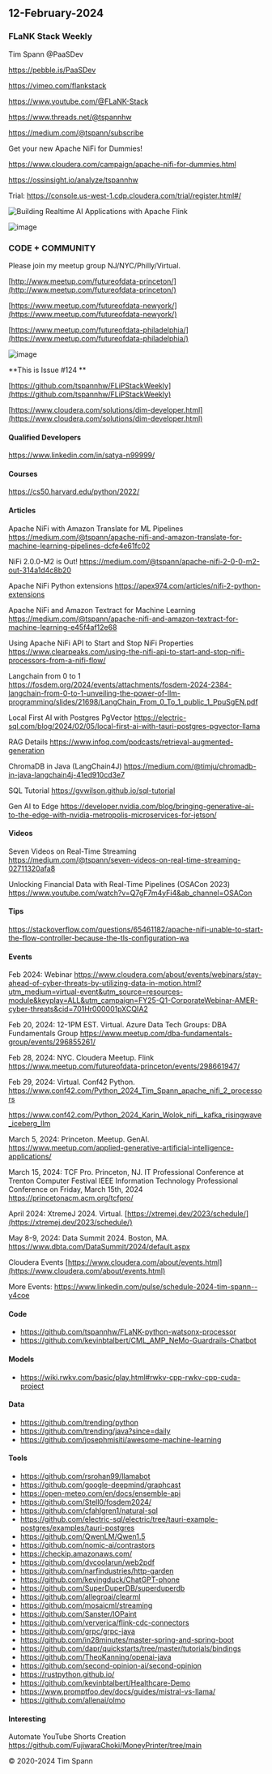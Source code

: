 ## 12-February-2024



### FLaNK Stack Weekly


Tim Spann @PaaSDev

https://pebble.is/PaaSDev

https://vimeo.com/flankstack

https://www.youtube.com/@FLaNK-Stack

https://www.threads.net/@tspannhw

https://medium.com/@tspann/subscribe

Get your new Apache NiFi for Dummies!

https://www.cloudera.com/campaign/apache-nifi-for-dummies.html

https://ossinsight.io/analyze/tspannhw

Trial: https://console.us-west-1.cdp.cloudera.com/trial/register.html#/

![Building Realtime AI Applications with Apache Flink](https://github.com/tspannhw/FLiPStackWeekly/assets/18673814/98d10d79-c316-4f84-b51f-b4c0eb6128b8)

![image](https://github.com/tspannhw/FLiPStackWeekly/assets/18673814/1f34b3f7-bde3-4625-b5da-280dc344fbc7)


### CODE + COMMUNITY

Please join my meetup group NJ/NYC/Philly/Virtual. 

[http://www.meetup.com/futureofdata-princeton/](http://www.meetup.com/futureofdata-princeton/)

[https://www.meetup.com/futureofdata-newyork/](https://www.meetup.com/futureofdata-newyork/)

[https://www.meetup.com/futureofdata-philadelphia/](https://www.meetup.com/futureofdata-philadelphia/)

![image](https://github.com/tspannhw/FLiPStackWeekly/assets/18673814/5a9ed187-64a4-48db-b3aa-acbc8828e893)

**This is Issue #124 **



[https://github.com/tspannhw/FLiPStackWeekly](https://github.com/tspannhw/FLiPStackWeekly)

[https://www.cloudera.com/solutions/dim-developer.html](https://www.cloudera.com/solutions/dim-developer.html)


#### Qualified Developers

https://www.linkedin.com/in/satya-n99999/

#### Courses

https://cs50.harvard.edu/python/2022/


#### Articles


Apache NiFi with Amazon Translate for ML Pipelines 
https://medium.com/@tspann/apache-nifi-and-amazon-translate-for-machine-learning-pipelines-dcfe4e61fc02

NiFi 2.0.0-M2 is Out!
https://medium.com/@tspann/apache-nifi-2-0-0-m2-out-314a1d4c8b20

Apache NiFi Python extensions
https://apex974.com/articles/nifi-2-python-extensions

Apache NiFi and Amazon Textract for Machine Learning
https://medium.com/@tspann/apache-nifi-and-amazon-textract-for-machine-learning-e45f4af12e68

Using Apache NiFi API to Start and Stop NiFi Properties
https://www.clearpeaks.com/using-the-nifi-api-to-start-and-stop-nifi-processors-from-a-nifi-flow/

Langchain from 0 to 1
https://fosdem.org/2024/events/attachments/fosdem-2024-2384-langchain-from-0-to-1-unveiling-the-power-of-llm-programming/slides/21698/LangChain_From_0_To_1_public_1_PpuSgEN.pdf

Local First AI with Postgres PgVector
https://electric-sql.com/blog/2024/02/05/local-first-ai-with-tauri-postgres-pgvector-llama

RAG Details
https://www.infoq.com/podcasts/retrieval-augmented-generation

ChromaDB in Java (LangChain4J)
https://medium.com/@timju/chromadb-in-java-langchain4j-41ed910cd3e7

SQL Tutorial
https://gvwilson.github.io/sql-tutorial

Gen AI to Edge
https://developer.nvidia.com/blog/bringing-generative-ai-to-the-edge-with-nvidia-metropolis-microservices-for-jetson/

#### Videos

Seven Videos on Real-Time Streaming
https://medium.com/@tspann/seven-videos-on-real-time-streaming-02711320afa8

Unlocking Financial Data with Real-Time Pipelines (OSACon 2023)
https://www.youtube.com/watch?v=Q7gF7m4yFi4&ab_channel=OSACon


#### Tips

https://stackoverflow.com/questions/65461182/apache-nifi-unable-to-start-the-flow-controller-because-the-tls-configuration-wa


#### Events


Feb 2024: Webinar
https://www.cloudera.com/about/events/webinars/stay-ahead-of-cyber-threats-by-utilizing-data-in-motion.html?utm_medium=virtual-event&utm_source=resources-module&keyplay=ALL&utm_campaign=FY25-Q1-CorporateWebinar-AMER-cyber-threats&cid=701Hr000001pXCQIA2

Feb 20, 2024: 12-1PM EST. Virtual. Azure Data Tech Groups: DBA Fundamentals Group
https://www.meetup.com/dba-fundamentals-group/events/296855261/

Feb 28, 2024:  NYC. Cloudera Meetup.   Flink
https://www.meetup.com/futureofdata-princeton/events/298661947/

Feb 29, 2024: Virtual. Conf42 Python.
https://www.conf42.com/Python_2024_Tim_Spann_apache_nifi_2_processors

https://www.conf42.com/Python_2024_Karin_Wolok_nifi__kafka_risingwave_iceberg_llm

March 5, 2024: Princeton. Meetup. GenAI.
https://www.meetup.com/applied-generative-artificial-intelligence-applications/

March 15, 2024: TCF Pro. Princeton, NJ.
IT Professional Conference at Trenton Computer Festival
IEEE Information Technology Professional Conference on Friday, March 15th, 2024
https://princetonacm.acm.org/tcfpro/

April 2024: XtremeJ 2024. Virtual.
[https://xtremej.dev/2023/schedule/](https://xtremej.dev/2023/schedule/)

May 8-9, 2024: Data Summit 2024. Boston, MA.
https://www.dbta.com/DataSummit/2024/default.aspx

Cloudera Events
[https://www.cloudera.com/about/events.html](https://www.cloudera.com/about/events.html)

More Events:
https://www.linkedin.com/pulse/schedule-2024-tim-spann--y4coe


#### Code

* https://github.com/tspannhw/FLaNK-python-watsonx-processor
* https://github.com/kevinbtalbert/CML_AMP_NeMo-Guardrails-Chatbot
  
#### Models

* https://wiki.rwkv.com/basic/play.html#rwkv-cpp-rwkv-cpp-cuda-project

#### Data

*  https://github.com/trending/python
*  https://github.com/trending/java?since=daily
*  https://github.com/josephmisiti/awesome-machine-learning

#### Tools

* https://github.com/rsrohan99/llamabot
* https://github.com/google-deepmind/graphcast
* https://open-meteo.com/en/docs/ensemble-api
* https://github.com/Stell0/fosdem2024/
* https://github.com/cfahlgren1/natural-sql
* https://github.com/electric-sql/electric/tree/tauri-example-postgres/examples/tauri-postgres
* https://github.com/QwenLM/Qwen1.5
* https://github.com/nomic-ai/contrastors
* https://checkip.amazonaws.com/
* https://github.com/dvcoolarun/web2pdf
* https://github.com/narfindustries/http-garden
* https://github.com/kevingduck/ChatGPT-phone
* https://github.com/SuperDuperDB/superduperdb
* https://github.com/allegroai/clearml
* https://github.com/mosaicml/streaming
* https://github.com/Sanster/IOPaint
* https://github.com/ververica/flink-cdc-connectors
* https://github.com/grpc/grpc-java
* https://github.com/in28minutes/master-spring-and-spring-boot
* https://github.com/dapr/quickstarts/tree/master/tutorials/bindings
* https://github.com/TheoKanning/openai-java
* https://github.com/second-opinion-ai/second-opinion
* https://rustpython.github.io/
* https://github.com/kevinbtalbert/Healthcare-Demo
* https://www.promptfoo.dev/docs/guides/mistral-vs-llama/
* https://github.com/allenai/olmo

#### Interesting

Automate YouTube Shorts Creation
https://github.com/FujiwaraChoki/MoneyPrinter/tree/main


  
&copy; 2020-2024 Tim Spann
